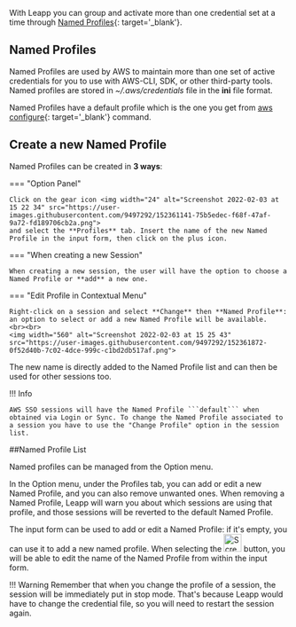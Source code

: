 With Leapp you can group and activate more than one credential set at a time through [Named Profiles](https://docs.aws.amazon.com/cli/latest/userguide/cli-configure-profiles.html){: target='_blank'}.

## Named Profiles

Named Profiles are used by AWS to maintain more than one set of active credentials for you to use with AWS-CLI, SDK, or other third-party tools. Named profiles are stored in *~/.aws/credentials* file in the **ini** file format.

Named Profiles have a default profile which is the one you get from [aws configure](https://docs.aws.amazon.com/cli/latest/reference/configure/){: target='_blank'} command.

## Create a new Named Profile

Named Profiles can be created in **3 ways**:

=== "Option Panel"

    Click on the gear icon <img width="24" alt="Screenshot 2022-02-03 at 15 22 34" src="https://user-images.githubusercontent.com/9497292/152361141-75b5edec-f68f-47af-9a72-fd189706cb2a.png"> 
    and select the **Profiles** tab. Insert the name of the new Named Profile in the input form, then click on the plus icon.

=== "When creating a new Session"

    When creating a new session, the user will have the option to choose a Named Profile or **add** a new one.

=== "Edit Profile in Contextual Menu"

    Right-click on a session and select **Change** then **Named Profile**: an option to select or add a new Named Profile will be available.
    <br><br>  
    <img width="560" alt="Screenshot 2022-02-03 at 15 25 43" src="https://user-images.githubusercontent.com/9497292/152361872-0f52d40b-7c02-4dce-999c-c1bd2db517af.png">


The new name is directly added to the Named Profile list and can then be used for other sessions too.

!!! Info

    AWS SSO sessions will have the Named Profile ```default``` when obtained via Login or Sync. To change the Named Profile associated to a session you have to use the "Change Profile" option in the session list.

##Named Profile List

Named profiles can be managed from the Option menu.


In the Option menu, under the Profiles tab, you can add or edit a new Named Profile, and you can also remove unwanted ones. When removing a Named Profile, Leapp will warn you about which sessions are using that profile, and those sessions will be reverted to the default Named Profile.

The input form can be used to add or edit a Named Profile: if it's empty, you can use it to add a new named profile. When selecting the <img width="32" alt="Screenshot 2022-02-03 at 15 32 11" src="https://user-images.githubusercontent.com/9497292/152363026-6b933ce9-6ad1-4ae6-a6db-eefa5769764e.png"> button, you will be able to edit the name of the Named Profile from within the input form.

!!! Warning
    Remember that when you change the profile of a session, the session will be immediately put in stop mode. That's because Leapp would have to change the credential file, so you will need to restart the session again.
